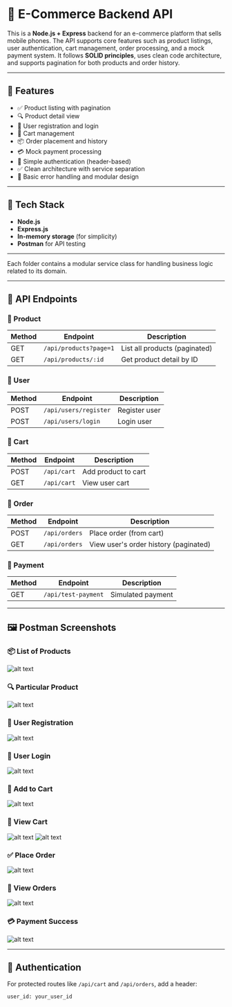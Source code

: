 # 🛒 E-Commerce Backend API

This is a **Node.js + Express** backend for an e-commerce platform that sells mobile phones. The API supports core features such as product listings, user authentication, cart management, order processing, and a mock payment system. It follows **SOLID principles**, uses clean code architecture, and supports pagination for both products and order history.

---

## 🚀 Features

- ✅ Product listing with pagination
- 🔍 Product detail view
- 👤 User registration and login
- 🛒 Cart management
- 📦 Order placement and history
- 💳 Mock payment processing
- 🔐 Simple authentication (header-based)
- ✅ Clean architecture with service separation
- 🧪 Basic error handling and modular design

---

## 🧱 Tech Stack

- **Node.js**
- **Express.js**
- **In-memory storage** (for simplicity)
- **Postman** for API testing

---


Each folder contains a modular service class for handling business logic related to its domain.

---

## 🧪 API Endpoints

### 🔹 Product

| Method | Endpoint               | Description               |
|--------|------------------------|---------------------------|
| GET    | `/api/products?page=1` | List all products (paginated) |
| GET    | `/api/products/:id`    | Get product detail by ID  |

### 🔹 User

| Method | Endpoint            | Description       |
|--------|---------------------|-------------------|
| POST   | `/api/users/register` | Register user     |
| POST   | `/api/users/login`    | Login user        |

### 🔹 Cart

| Method | Endpoint      | Description            |
|--------|---------------|------------------------|
| POST   | `/api/cart`   | Add product to cart    |
| GET    | `/api/cart`   | View user cart         |

### 🔹 Order

| Method | Endpoint         | Description                        |
|--------|------------------|------------------------------------|
| POST   | `/api/orders`    | Place order (from cart)            |
| GET    | `/api/orders`    | View user's order history (paginated) |

### 🔹 Payment

| Method | Endpoint            | Description          |
|--------|---------------------|----------------------|
| GET    | `/api/test-payment` | Simulated payment    |

---

## 🖼️ Postman Screenshots

### 📦 List of Products
![alt text](/backend/img/1.png)

### 🔍 Particular Product
![alt text](/backend/img/2.png)

### 📝 User Registration
![alt text](/backend/img/3.png)

### 🔐 User Login
![alt text](/backend/img/4.png)

### 🛒 Add to Cart
![alt text](/backend/img/5.png)

### 🧾 View Cart
![alt text](/backend/img/6.png)
![alt text](/backend/img/7.png)

### ✅ Place Order
![alt text](/backend/img/8.png)

### 📜 View Orders
![alt text](/backend/img/9.png)

### 💳 Payment Success
![alt text](/backend/img/10.png)

---

## 🔐 Authentication

For protected routes like `/api/cart` and `/api/orders`, add a header:
```http
user_id: your_user_id


